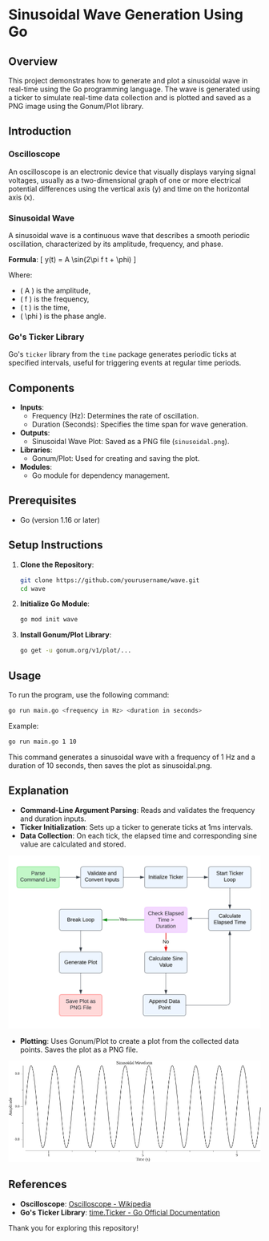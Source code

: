 # Sinusoidal Wave Generation Using Go

## Overview

This project demonstrates how to generate and plot a sinusoidal wave in real-time using the Go programming language. The wave is generated using a ticker to simulate real-time data collection and is plotted and saved as a PNG image using the Gonum/Plot library.

## Introduction

### Oscilloscope
An oscilloscope is an electronic device that visually displays varying signal voltages, usually as a two-dimensional graph of one or more electrical potential differences using the vertical axis (y) and time on the horizontal axis (x).

### Sinusoidal Wave
A sinusoidal wave is a continuous wave that describes a smooth periodic oscillation, characterized by its amplitude, frequency, and phase.

**Formula**: 
\[ y(t) = A \sin(2\pi f t + \phi) \]

Where:
- \( A \) is the amplitude,
- \( f \) is the frequency,
- \( t \) is the time,
- \( \phi \) is the phase angle.

### Go's Ticker Library
Go's `ticker` library from the `time` package generates periodic ticks at specified intervals, useful for triggering events at regular time periods.

## Components

- **Inputs**:
  - Frequency (Hz): Determines the rate of oscillation.
  - Duration (Seconds): Specifies the time span for wave generation.
- **Outputs**:
  - Sinusoidal Wave Plot: Saved as a PNG file (`sinusoidal.png`).
- **Libraries**:
  - Gonum/Plot: Used for creating and saving the plot.
- **Modules**:
  - Go module for dependency management.

## Prerequisites

- Go (version 1.16 or later)

## Setup Instructions

1. **Clone the Repository**:
    ```bash
    git clone https://github.com/yourusername/wave.git
    cd wave
    ```

2. **Initialize Go Module**:
    ```bash
    go mod init wave
    ```

3. **Install Gonum/Plot Library**:
    ```bash
    go get -u gonum.org/v1/plot/...
    ```

## Usage

To run the program, use the following command:

```bash
go run main.go <frequency in Hz> <duration in seconds>
```

Example: 
```bash
go run main.go 1 10
```

This command generates a sinusoidal wave with a frequency of 1 Hz and a duration of 10 seconds, then saves the plot as sinusoidal.png.

## Explanation
- **Command-Line Argument Parsing**: Reads and validates the frequency and duration inputs.
- **Ticker Initialization**: Sets up a ticker to generate ticks at 1ms intervals.
- **Data Collection**: On each tick, the elapsed time and corresponding sine value are calculated and stored.

![Flow chart](Images/flowchartwave.png)

- **Plotting**: Uses Gonum/Plot to create a plot from the collected data points. Saves the plot as a PNG file.

![Sinusoidal Wave](Images/sinusoidal.png)

## References

- **Oscilloscope**: [Oscilloscope - Wikipedia](https://en.wikipedia.org/wiki/Oscilloscope)
- **Go's Ticker Library**: [time.Ticker - Go Official Documentation](https://pkg.go.dev/time#Ticker)


Thank you for exploring this repository!


